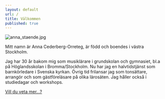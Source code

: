 ```yaml
---
layout: default
url: /
title: Välkommen
published: true
---
```

![anna_staende.jpg]({{site.baseurl}}/src/render/pages/anna_staende.jpg)

Mitt namn är Anna Cederberg-Orreteg, är född och boendes i västra Stockholm.

Jag har 30 år bakom mig som musiklärare i grundskolan och gymnasiet, bl.a på Höglandsskolan i Bromma/Stockholm. Nu har jag en halvtidstjänst som barnkörledare i Svenska kyrkan. Övrig tid frilansar jag som tonsättare, arrangör och som gästföreläsare på olika lärosäten. Jag håller också i studiedagar och workshops.

[Vill du veta mer...?](/om-mig)
